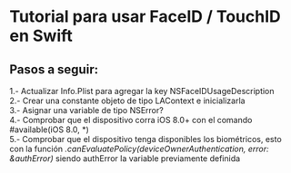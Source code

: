 Tutorial para usar FaceID / TouchID en Swift
============================================

## Pasos a seguir:
1.- Actualizar Info.Plist para agregar la key NSFaceIDUsageDescription  
2.- Crear una constante objeto de tipo LAContext e inicializarla  
3.- Asignar una variable de tipo NSError?  
4.- Comprobar que el dispositivo corra iOS 8.0+ con el comando #available(iOS 8.0, \*)  
5.- Comprobar que el dispositivo tenga disponibles los biométricos, esto con la función *.canEvaluatePolicy(deviceOwnerAuthentication, error: &authError)* siendo authError la variable previamente definida  
